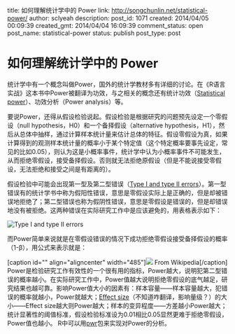 title: 如何理解统计学中的 Power
link: http://songchunlin.net/statistical-power/
author: sclyeah
description: 
post_id: 1071
created: 2014/04/05 00:09:39
created_gmt: 2014/04/04 16:09:39
comment_status: open
post_name: statistical-power
status: publish
post_type: post

# 如何理解统计学中的 Power

统计学中有一个概念叫做Power，国外的统计学教材多有详细的讨论。在《R语言实战》这本书中Power被翻译为功效，与之相关的概念还有统计功效（[Statistical power](http://en.wikipedia.org/wiki/Statistical_power)）、功效分析（Power analysis）等。 

要说Power，还得从假设检验说起。假设检验是根据研究的问题预先设定一个零假设（null hypothesis，H0）和一个备择假设（alternative hypothesis，H1），然后从总体中抽样，通过计算样本统计量来估计总体的特征。假设零假设为真，如果计算得到的观测样本统计量的概率小于某个特定值（这个特定概率要事先设定，常见的比如0.05），则认为这是小概率事件，统计学中认为小概率事件不可能发生，从而拒绝零假设，接受备择假设。否则就无法拒绝原假设（但是不能说接受零假设，无法拒绝和接受之间是有距离的）。

假设检验中可能会出现第一型及第二型错误（[Type I and type II errors](http://en.wikipedia.org/wiki/Type_I_and_type_II_errors)）。第一型错误有的统计学书中称为假阳性错误，意思是零假设实际上是正确的，但是却被错误地拒绝了；第二型错误也称为假阴性错误，意思是零假设是错误的，但是却错误地没有被拒绝。这两种错误在实际研究工作中是应该避免的，用表格表示如下：

![Type I and type II errors](/wp-content/uploads/2014/04/Type-I-and-type-II-errors.png)

而Power简单来说就是在零假设错误的情况下成功拒绝零假设接受备择假设的概率（1-β），用公式来表示就是：

[caption id="" align="aligncenter" width="485"]![](http://upload.wikimedia.org/math/5/5/f/55f068d2fd9ec5849bc75f1f88fd80f3.png) From Wikipedia[/caption] Power是检验研究工作有效性的一个很有用的指标，Power越大，说明犯第二型错误的概率越小。在实际研究工作中，Power值越大说明拒绝零假设的底气越足，研究结果也越可靠。影响Power值大小的因素有：样本容量——样本容量越大，犯错误的概率就越小，Power就越大；[Effect size](http://en.wikipedia.org/wiki/Effect_size)（不知道咋翻译，影响量级？）的大小——Effect size越大则Power越大；样本的变异程度——方差越小Power越大；统计显著性的阈值标准，假设检验标准设为0.01相比0.05显然更难于拒绝零假设，Power值也越小。 R中可以用[pwr](http://cran.r-project.org/web/packages/pwr/)包来实现对Power的分析。